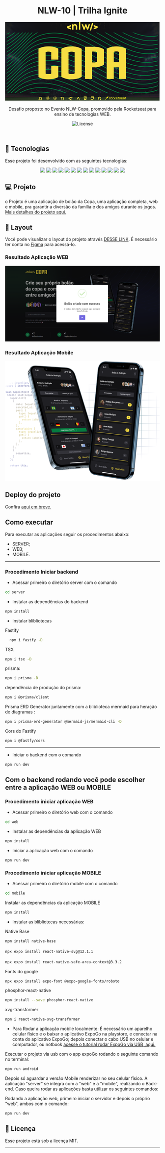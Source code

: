 <h1 align="center"> NLW-10 | Trilha Ignite </h1>
<p align="center">

  ![](/img/logo.png)
  
</p>

<p align="center">
Desafio proposto no Evento NLW-Copa, promovido pela Rocketseat para ensino de tecnologias WEB.

<p align="center">
  <img alt="License" src="https://img.shields.io/static/v1?label=license&message=MIT&color=49AA26&labelColor=000000">
</p>

<br>

## 🚀 Tecnologias

Esse projeto foi desenvolvido com as seguintes tecnologias:

<p align="center">
  <img src="https://img.shields.io/badge/JavaScript-323330?style=for-the-badge&logo=javascript&logoColor=F7DF1E">
  <img src="https://img.shields.io/badge/TypeScript-007ACC?style=for-the-badge&logo=typescript&logoColor=white"/>
  <img src="https://img.shields.io/badge/Tailwind_CSS-38B2AC?style=for-the-badge&logo=tailwind-css&logoColor=white"/>
    <img src="https://img.shields.io/badge/Node.js-339933?style=for-the-badge&logo=nodedotjs&logoColor=white"/>
  <img src="https://img.shields.io/badge/React-20232A?style=for-the-badge&logo=react&logoColor=61DAFB"/>
  <img src="https://img.shields.io/badge/React_Native-20232A?style=for-the-badge&logo=react&logoColor=61DAFB"/>
  <img src="https://img.shields.io/badge/Expo-1B1F23?style=for-the-badge&logo=expo&logoColor=white"/>
  <img src="https://img.shields.io/badge/Express.js-000000?style=for-the-badge&logo=express&logoColor=white"/>
  <img src="https://img.shields.io/badge/HTML5-E34F26?style=for-the-badge&logo=html5&logoColor=white"/>
  <img src="https://img.shields.io/badge/CSS3-1572B6?style=for-the-badge&logo=css3&logoColor=white"/>
  <img src="https://img.shields.io/badge/Hoppscotch-31C48D?style=for-the-badge&logo=hoppscotch&logoColor=white"/>
  <img src="https://img.shields.io/badge/Prisma-3982CE?style=for-the-badge&logo=Prisma&logoColor=white"/>
  <img src="https://img.shields.io/badge/SQLite-07405E?style=for-the-badge&logo=sqlite&logoColor=white"/>
  <img src="https://img.shields.io/badge/ts--node--dev-3178C6?style=for-the-badge&logo=ts-node-dev&logoColor=white"/>
</p>

## 💻 Projeto

o Projeto é uma aplicação de bolão da Copa, uma aplicação completa, web e mobile, pra garantir a diversão da família e dos amigos durante os jogos.
[Mais detalhes do projeto aqui.](https://efficient-sloth-d85.notion.site/Trilha-Ignite-82e072f1d683490aa480e4a822357b35)



## 🔖 Layout

Você pode visualizar o layout do projeto através [DESSE LINK](https://www.figma.com/community/file/1169028343875283461). É necessário ter conta no [Figma](https://figma.com) para acessá-lo.

###  Resultado Aplicação WEB
![](/img/web.png)

### Resultado Aplicação Mobile

![](/img/mobile-01.png)

## Deploy do projeto

Confira [aqui em breve.]()

## Como executar

Para executar as aplicações seguir os procedimentos abaixo:
- SERVER;
- WEB;
- MOBILE.
---
### Procedimento Iniciar backend 

- Acessar primeiro o diretório server com o comando
```bash
cd server
```
- Instalar as dependências do backend
```bash
npm install
```
- Instalar blibliotecas

Fastify
```bash
  npm i fastfy -D
```
TSX
```bash
npm i tsx -D
```
prisma:
```bash
npm i prisma -D
```
dependência de produção do prisma:
```bash
npm i @prisma/client
```
Prisma ERD Generator juntamente com a bliblioteca mermaid para heração de diagramas :
```bash
npm i prisma-erd-generator @mermaid-js/mermaid-cli -D
```
Cors do Fastify
```bash
npm i @fastfy/cors
```
---

- Iniciar o backend com o comando
```bash
npm run dev
```

Com o backend rodando você pode escolher entre a aplicação WEB ou MOBILE
---
### Procedimento iniciar aplicação WEB 

- Acessar primeiro o diretório web com o comando
```bash
cd web
```
- Instalar as dependências da aplicação WEB
```bash
npm install
```
- Iniciar a aplicação web com o comando
```bash
npm run dev
```
### Procedimento iniciar aplicação MOBILE 

- Acessar primeiro o diretório mobile com o comando
```bash
cd mobile
```
 Instalar as dependências da aplicação MOBILE
```bash
npm install
```
- Instalar as blibliotecas necessárias:
  
Native Base
```bash
npm install native-base

npx expo install react-native-svg@12.1.1

npx expo install react-native-safe-area-context@3.3.2
```
Fonts do google
```bash
npx expo install expo-font @expo-google-fonts/roboto
```
phosphor-react-native
```bash
npm install --save phosphor-react-native
```
xvg-transformer
```bash
npm i react-native-svg-transformer
```
- Para Rodar a aplicação mobile localmente:
  É necessário um aparelho celular físico e o baixar o aplicativo ExpoGo na playstore, e conectar na conta do aplicativo ExpoGo;
  depois conectar o cabo USB no celular e computador, ou notbook [acesse o tutorial rodar ExpoGo via USB, aqui.](http://bit.ly/3SYlJXv)

Executar o projeto via usb com o app expoGo rodando o seguinte comando no terminal:
```bash
npm run android
```
Depois só aguardar a versão Mobile renderizar no seu celular físico.
A aplicação "server" se integra com a "web" e a "mobile", realizando o Back-end. Caso queira rodar as aplicações basta utilizar os seguintes comandos:

Rodando a aplicação web, primeiro iniciar o servidor e depois o próprio "web", ambos com o comando:
```bash
npm run dev
```

## :memo: Licença

Esse projeto está sob a licença MIT.

---
